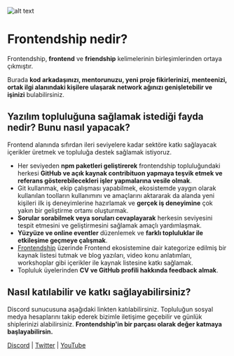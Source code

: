 ![alt text](https://media.discordapp.net/attachments/1025348141354074124/1030927564040061108/Twitter_Banner.png?width=1440&height=480)


# Frontendship nedir? 

Frontendship, **frontend** ve **friendship** kelimelerinin birleşimlerinden ortaya çıkmıştır.

Burada **kod arkadaşınızı, mentorunuzu, yeni proje fikirlerinizi,
menteenizi, ortak ilgi alanındaki kişilere ulaşarak network ağınızı genişletebilir ve işinizi** bulabilirsiniz.

## Yazılım topluluğuna sağlamak istediği fayda nedir? Bunu nasıl yapacak?

Frontend alanında sıfırdan ileri seviyelere kadar sektöre katkı sağlayacak içerikler üretmek ve topluluğa destek sağlamak istiyoruz. 
* Her seviyeden **npm paketleri geliştirerek** frontendship topluluğundaki herkesi **GitHub ve açık kaynak contribituon yapmaya teşvik etmek ve referans gösterebilecekleri işler yapmalarına vesile olmak**.
* Git kullanmak, ekip çalışması yapabilmek, ekosistemde yaygın olarak kullanılan toolların kullanımını ve amaçlarını aktararak da alanda yeni kişileri ilk iş deneyimlerine hazırlamak ve **gerçek iş deneyimine** çok yakın bir geliştirme ortamı oluşturmak.
* **Sorular sorabilmek veya soruları cevaplayarak** herkesin seviyesini tespit etmesini ve geliştirmesini sağlamak amaçlı yardımlaşmak.
* **Yüzyüze ve online eventler** düzenlemek ve **farklı topluluklar ile etkileşime geçmeye çalışmak**.
* [Frontendship](https://frontendship.com) üzerinde Frontend ekosistemine dair kategorize edilmiş bir kaynak listesi tutmak ve blog yazıları, video konu anlatımları, workshoplar gibi içerikler ile kaynak listesine katkı sağlamak.
* Topluluk üyelerinden **CV ve GitHub profili hakkında feedback almak**.


## Nasıl katılabilir ve katkı sağlayabilirsiniz?

 Discord sunucusuna aşağıdaki linkten katılabilirsiniz.
 Topluluğun sosyal medya hesaplarını takip ederek bizimle iletişime geçebilir ve günlük shiplerinizi alabilirsiniz.
 **Frontendship'in bir parçası olarak değer katmaya başlayabilirsin.**

[Discord](https://discord.gg/TkYDZw7Y) |
[Twitter](https://twitter.com/frontendship) |
[YouTube](https://www.youtube.com/channel/UCxQg0FsLbVywst5lh73FMOg)
 




